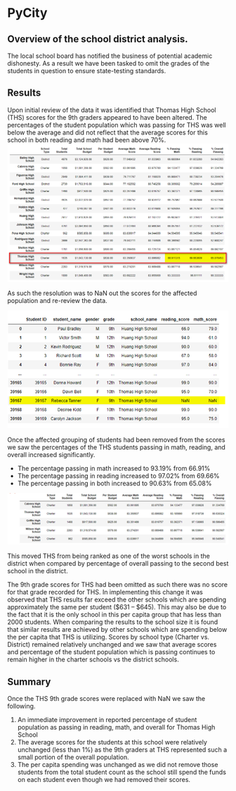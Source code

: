 # PyCity
## Overview of the school district analysis.
The local school board has notified the business of potential academic dishonesty.  As a result we have been tasked to omit the grades of the students in question to ensure state-testing standards.

## Results
Upon initial review of the data it was identified that Thomas High School (THS) scores for the 9th graders appeared to have been altered.  The percentages of the student population which was passing for THS was well below the average and did not reflect that the average scores for this school in both reading and math had been above 70%.
![image1](/School_Sum1.png)

As such the resolution was to NaN out the scores for the affected population and re-review the data.

![image2](/student_evidence1.png)

Once the affected grouping of students had been removed from the scores we saw the percentages of the THS students passing in math, reading, and overall increased significantly.

- The percentage passing in math increased to 93.19% from 66.91%
- The percentage passing in reading increased to 97.02% from 69.66%
- The percentage passing in both increased to 90.63% from 65.08%

![image3](/school_sum2.png)

This moved THS from being ranked as one of the worst schools in the district when compared by percentage of overall passing to the second best school in the district.

The 9th grade scores for THS had been omitted as such there was no score for that grade recorded for THS.  In implementing this change it was observed that THS results far exceed the other schools which are spending approximately the same per student ($631 – $645).
This may also be due to the fact that it is the only school in this per capita group that has less than 2000 students.  When comparing the results to the school size it is found that similar results are achieved by other schools which are spending below the per capita that THS is utilizing.
Scores by school type (Charter vs. District) remained relatively unchanged and we saw that average scores and percentage of the student population which is passing continues to remain higher in the charter schools vs the district schools.

## Summary
Once the THS 9th grade scores were replaced with NaN we saw the following.
1.	An immediate improvement in reported percentage of student population as passing in reading, math, and overall for Thomas High School
2.	The average scores for the students at this school were relatively unchanged (less than 1%) as the 9th graders at THS represented such a small portion of the overall population.
3.	The per capita spending was unchanged as we did not remove those students from the total student count as the school still spend the funds on each student even though we had removed their scores.
